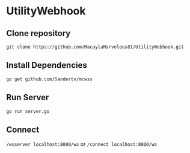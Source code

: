 # UtilityWebhook
## Clone repository
`git clone https://github.com/MacaylaMarvelous81/UtilityWebhook.git`
## Install Dependencies
`go get github.com/Sandertv/mcwss`
## Run Server
`go run server.go`
## Connect
`/wsserver localhost:8000/ws` or `/connect localhost:8000/ws`